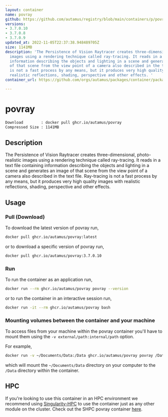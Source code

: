 ```yaml
---
layout: container
name: povray
github: https://github.com/autamus/registry/blob/main/containers/p/povray/spack.yaml
versions:
- 3.7.0.10
- 3.7.0.8
- 3.7.0.9
updated_at: 2022-11-05T22:37:38.948489705Z
size: 1141MB
description: 'The Persistence of Vision Raytracer creates three-dimensional, photo-realistic
  images using a rendering technique called ray-tracing. It reads in a text file containing
  information describing the objects and lighting in a scene and generates an image
  of that scene from the view point of a camera also described in the text file. Ray-tracing
  is not a fast process by any means, but it produces very high quality images with
  realistic reflections, shading, perspective and other effects. '
container_url: https://github.com/orgs/autamus/packages/container/package/povray

---
```

# povray
```bash 
Download        : docker pull ghcr.io/autamus/povray
Compressed Size : 1141MB
```

## Description
The Persistence of Vision Raytracer creates three-dimensional, photo-realistic images using a rendering technique called ray-tracing. It reads in a text file containing information describing the objects and lighting in a scene and generates an image of that scene from the view point of a camera also described in the text file. Ray-tracing is not a fast process by any means, but it produces very high quality images with realistic reflections, shading, perspective and other effects. 

## Usage
### Pull (Download)
To download the latest version of povray run,

```bash
docker pull ghcr.io/autamus/povray:latest
```

or to download a specific version of povray run,

```bash
docker pull ghcr.io/autamus/povray:3.7.0.10
```
### Run
To run the container as an application run,
```bash
docker run --rm ghcr.io/autamus/povray povray --version
```

or to run the container in an interactive session run,
```bash
docker run -it --rm ghcr.io/autamus/povray bash
```

### Mounting volumes between the container and your machine
To access files from your machine within the povray container you'll have to mount them using the `-v external/path:internal/path` option.

For example,
```bash
docker run -v ~/Documents/Data:/Data ghcr.io/autamus/povray povray /Data/myData.csv
```
which will mount the `~/Documents/Data` directory on your computer to the `/Data` directory within the container.

## HPC
If you're looking to use this container in an HPC environment we recommend using [Singularity-HPC](https://singularity-hpc.readthedocs.io) to use the container just as any other module on the cluster. Check out the SHPC povray container [here](https://singularityhub.github.io/singularity-hpc/r/ghcr.io-autamus-povray/).